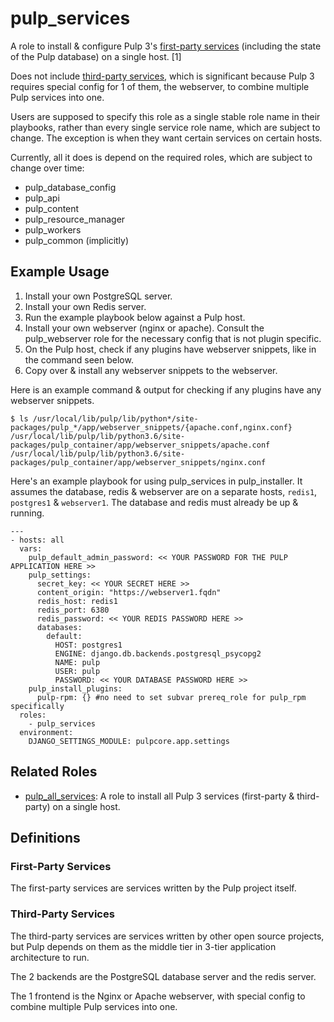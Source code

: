 pulp_services
=============

A role to install & configure Pulp 3's [first-party services](#first-party-services)
(including the state of the Pulp database) on a single host. [1]

Does not include [third-party services](#third-party-services), which is
significant because Pulp 3 requires special config for 1 of them, the webserver,
to combine multiple Pulp services into one.

Users are supposed to specify this role as a single stable role name
in their playbooks, rather than every single service role name, which
are subject to change. The exception is when they want certain services
on certain hosts.

Currently, all it does is depend on the required roles, which are
subject to change over time:

  - pulp_database_config
  - pulp_api
  - pulp_content
  - pulp_resource_manager
  - pulp_workers
  - pulp_common (implicitly)

Example Usage
-------------

1. Install your own PostgreSQL server.
1. Install your own Redis server.
1. Run the example playbook below against a Pulp host.
1. Install your own webserver (nginx or apache). Consult the pulp_webserver role for
   the necessary config that is not plugin specific.
1. On the Pulp host, check if any plugins have webserver snippets, like in the command seen below.
1. Copy over & install any webserver snippets to the webserver.

Here is an example command & output for checking if any plugins have any webserver snippets.
```
$ ls /usr/local/lib/pulp/lib/python*/site-packages/pulp_*/app/webserver_snippets/{apache.conf,nginx.conf}
/usr/local/lib/pulp/lib/python3.6/site-packages/pulp_container/app/webserver_snippets/apache.conf
/usr/local/lib/pulp/lib/python3.6/site-packages/pulp_container/app/webserver_snippets/nginx.conf
```

Here's an example playbook for using pulp_services in pulp_installer. It assumes the database, redis & webserver are on a separate hosts, `redis1`, `postgres1` & `webserver1`. The database and redis must already be up & running.

    ---
    - hosts: all
      vars:
        pulp_default_admin_password: << YOUR PASSWORD FOR THE PULP APPLICATION HERE >>
        pulp_settings:
          secret_key: << YOUR SECRET HERE >>
          content_origin: "https://webserver1.fqdn"
          redis_host: redis1
          redis_port: 6380
          redis_password: << YOUR REDIS PASSWORD HERE >>
          databases:
            default:
              HOST: postgres1
              ENGINE: django.db.backends.postgresql_psycopg2
              NAME: pulp
              USER: pulp
              PASSWORD: << YOUR DATABASE PASSWORD HERE >>
        pulp_install_plugins:
          pulp-rpm: {} #no need to set subvar prereq_role for pulp_rpm specifically
      roles:
        - pulp_services
      environment:
        DJANGO_SETTINGS_MODULE: pulpcore.app.settings

Related Roles
-------------
- [pulp_all_services](../pulp_all_services/): A role to install all Pulp 3
services (first-party & third-party) on a single host.

Definitions
-----------

### First-Party Services

The first-party services are services written by the Pulp project itself.

### Third-Party Services

The third-party services are services written by other open source projects, but
Pulp depends on them as the middle tier in 3-tier application architecture to
run.

The 2 backends are the PostgreSQL database server and the redis server.

The 1 frontend is the Nginx or Apache webserver, with special config to combine
multiple Pulp services into one.
